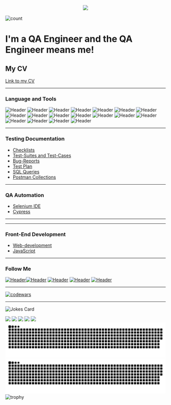 <!-- ![Header](https://github.com/MikeTaran/miketaran/blob/main/assets/back1.png) -->
<p align="center">
     <img src="https://user-images.githubusercontent.com/22433371/180026048-e23e11a5-cde1-4c91-b68a-696457c66fb6.png" />
 </p>

![count](https://komarev.com/ghpvc/?username=miketaran)

<p align='center'>
<h1>I'm a QA Engineer and the QA Engineer means me!</h1>
<h2>My CV</h2>

[Link to my CV](https://mykhailo-t.netlify.app)

---

</p>

### Language and Tools

![Header](https://img.shields.io/badge/Jira-090909?style=for-the-badge&logo=jira&logoColor=136be1)
![Header](https://img.shields.io/badge/TestRail-090909?style=for-the-badge&logo=&logoColor=71b556)
![Header](https://img.shields.io/badge/DevTools-090909?style=for-the-badge&logo=googlechrome&logoColor=2674f2)
![Header](https://img.shields.io/badge/Postman-090909?style=for-the-badge&logo=postman&logoColor=f76935)
![Header](https://img.shields.io/badge/Swagger-090909?style=for-the-badge&logo=swagger&logoColor=7ede2b)
![Header](https://img.shields.io/badge/MySQL-090909?style=for-the-badge&logo=mysql&logoColor=00618a)
![Header](https://img.shields.io/badge/Github-090909?style=for-the-badge&logo=github&logoColor=8cc4d7)
![Header](https://img.shields.io/badge/AzureDevops-090909?style=for-the-badge&logo=azuredevops&logoColor=0074d0)
![Header](https://img.shields.io/badge/Jenkins-090909?style=for-the-badge&logo=jenkins&logoColor=f7f7f7)
![Header](https://img.shields.io/badge/MongoDB-090909?style=for-the-badge&logo=mongodb&logoColor=4aa73c)
![Header](https://img.shields.io/badge/AndroidStudio-090909?style=for-the-badge&logo=androidstudio&logoColor=3ad07d)
![Header](https://img.shields.io/badge/Fiddler-090909?style=for-the-badge&logo=fiddler&logoColor=8cc4d7)
![Header](https://img.shields.io/badge/CharlesProxy-090909?style=for-the-badge&logo=charlesproxy&logoColor=8cc4d7)
![Header](https://img.shields.io/badge/JMeter-090909?style=for-the-badge&logo=JMeter&logoColor=7d5fa6)
![Header](https://img.shields.io/badge/Figma-090909?style=for-the-badge&logo=figma&logoColor=7d5fa6)
![Header](https://img.shields.io/badge/HTML5-090909?style=for-the-badge&logo=HTML5&logoColor=f76935)
![Header](https://img.shields.io/badge/CSS3-090909?style=for-the-badge&logo=CSS3&logoColor=8cc4d7)
![Header](https://img.shields.io/badge/JavaScript-090909?style=for-the-badge&logo=JavaScript&logoColor=#ffb42d)

---

### Testing Documentation

- [Checklists](https://github.com/miketaran/checklist)
- [Test-Suites and Test-Cases](https://github.com/miketaran/test-cases)
- [Bug-Reports](https://github.com/miketaran/bug-reports)
- [Test Plan](https://github.com/MikeTaran/testplan)
- [SQL Queries](https://github.com/miketaran/SQL)
- [Postman Collections](https://github.com/miketaran/postman)

---

### QA Automation

- [Selenium IDE](https://github.com/MikeTaran/selenium_ide)
- [Cypress](https://github.com/MikeTaran/Cypress)

---

---

### Front-End Development

- [Web-development](https://github.com/miketaran/frontend)
- [JavaScript](https://github.com/miketaran/frontend)

---

### Follow Me

[![Header](https://img.shields.io/badge/Facebook-090909?style=for-the-badge&logo=facebook&logoColor=31a5db)](https://www.facebook.com/mikhail.taran.3)[![Header](https://img.shields.io/badge/Instagram-090909?style=for-the-badge&logo=instagram&logoColor=9939a3)](https://www.instagram.com/bear3xl/)
[![Header](https://img.shields.io/badge/Telegram-090909?style=for-the-badge&logo=telegram&logoColor=31a5db)](https://t.me/Mike_Taran)
[![Header](https://img.shields.io/badge/Twitter-090909?style=for-the-badge&logo=twitter&logoColor=1c96e8)](https://twitter.com/Bear3XL)
[![Header](https://img.shields.io/badge/Linkedin-090909?style=for-the-badge&logo=linkedin&logoColor=0073b1)](https://www.linkedin.com/in/miketaran/)

---

[![codewars](https://www.codewars.com/users/Bear3XL/badges/large)](https://www.codewars.com/users/Bear3XL)

---

![Jokes Card](https://readme-jokes.vercel.app/api)

<!--
[![Top Langs](https://github-readme-stats.vercel.app/api/top-langs/?username=miketaran&layout=compact)](https://github.com/anuraghazra/github-readme-stats)
![Anurag's GitHub stats](https://github-readme-stats.vercel.app/api?username=miketaran&show_icons=true&theme=radical)
-->
<!-- Карточка профиля:  -->

![](https://github-profile-summary-cards.vercel.app/api/cards/profile-details?username=MikeTaran&theme=github_dark)
![](https://github-profile-summary-cards.vercel.app/api/cards/most-commit-language?username=MikeTaran&theme=github_dark)
![](https://github-profile-summary-cards.vercel.app/api/cards/repos-per-language?username=MikeTaran&theme=github_dark)
![](https://github-profile-summary-cards.vercel.app/api/cards/stats?username=MikeTaran&theme=github_dark)
![](https://github-profile-summary-cards.vercel.app/api/cards/productive-time?username=MikeTaran&theme=github_dark)
![github contribution grid snake animation](https://raw.githubusercontent.com/MikeTaran/MikeTaran/output/github-contribution-grid-snake-dark.svg#gh-dark-mode-only)![github contribution grid snake animation](https://raw.githubusercontent.com/MikeTaran/MikeTaran/output/github-contribution-grid-snake.svg#gh-light-mode-only)
![trophy](https://github-profile-trophy.vercel.app/?username=MikeTaran&theme=darkhub&no-bg=true&no-frame=true)

